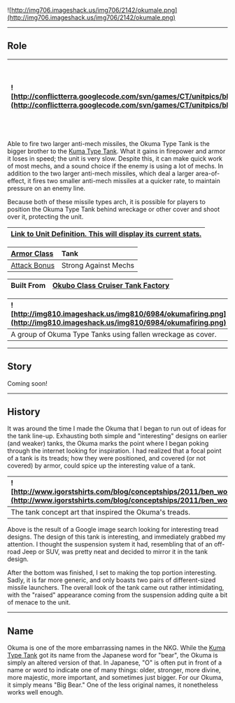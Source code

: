 ![http://img706.imageshack.us/img706/2142/okumale.png](http://img706.imageshack.us/img706/2142/okumale.png)


---


## Role ##

|![http://conflictterra.googlecode.com/svn/games/CT/unitpics/bheavymissiletank.png](http://conflictterra.googlecode.com/svn/games/CT/unitpics/bheavymissiletank.png)|Hardy tank that shoots multiple anti-mech missiles.|
|:------------------------------------------------------------------------------------------------------------------------------------------------------------------|:--------------------------------------------------|

Able to fire two larger anti-mech missiles, the Okuma Type Tank is the bigger brother to the [Kuma Type Tank](http://code.google.com/p/conflictterra/wiki/NKGKumaTypeTank).  What it gains in firepower and armor it loses in speed; the unit is very slow.  Despite this, it can make quick work of most mechs, and a sound choice if the enemy is using a lot of mechs.  In addition to the two larger anti-mech missiles, which deal a larger area-of-effect, it fires two smaller anti-mech missiles at a quicker rate, to maintain pressure on an enemy line.

Because both of these missile types arch, it is possible for players to position the Okuma Type Tank behind wreckage or other cover and shoot over it, protecting the unit.

|[Link to Unit Definition.  This will display its current stats.](http://code.google.com/p/conflictterra/source/browse/games/CT/units/bheavymissiletank.lua)|
|:----------------------------------------------------------------------------------------------------------------------------------------------------------|

|[Armor Class](http://code.google.com/p/conflictterra/wiki/ArmorSystem)|Tank|
|:---------------------------------------------------------------------|:---|
|[Attack Bonus](http://code.google.com/p/conflictterra/wiki/ArmorSystem)|Strong Against Mechs|

|Built From|[Okubo Class Cruiser Tank Factory](http://code.google.com/p/conflictterra/wiki/NKGOkuboClassCruiser)|
|:---------|:---------------------------------------------------------------------------------------------------|

|![http://img810.imageshack.us/img810/6984/okumafiring.png](http://img810.imageshack.us/img810/6984/okumafiring.png)|
|:------------------------------------------------------------------------------------------------------------------|
|A group of Okuma Type Tanks using fallen wreckage as cover.|


---


## Story ##
Coming soon!


---


## History ##
It was around the time I made the Okuma that I began to run out of ideas for the tank line-up.  Exhausting both simple and "interesting" designs on earlier (and weaker) tanks, the Okuma marks the point where I began poking through the internet looking for inspiration.  I had realized that a focal point of a tank is its treads; how they were positioned, and covered (or not covered) by armor, could spice up the interesting value of a tank.

|![http://www.igorstshirts.com/blog/conceptships/2011/ben_wootten/b_wootten_04.jpg](http://www.igorstshirts.com/blog/conceptships/2011/ben_wootten/b_wootten_04.jpg)|
|:------------------------------------------------------------------------------------------------------------------------------------------------------------------|
|The tank concept art that inspired the Okuma's treads.|

Above is the result of a Google image search looking for interesting tread designs.  The design of this tank is interesting, and immediately grabbed my attention.  I thought the suspension system it had, resembling that of an off-road Jeep or SUV, was pretty neat and decided to mirror it in the tank design.

After the bottom was finished, I set to making the top portion interesting.  Sadly, it is far more generic, and only boasts two pairs of different-sized missile launchers.  The overall look of the tank came out rather intimidating, with the "raised" appearance coming from the suspension adding quite a bit of menace to the unit.


---


## Name ##
Okuma is one of the more embarrassing names in the NKG.  While the [Kuma Type Tank](http://code.google.com/p/conflictterra/wiki/NKGKumaTypeTank) got its name from the Japanese word for "bear", the Okuma is simply an altered version of that.  In Japanese, "O" is often put in front of a name or word to indicate one of many things:  older, stronger, more divine, more majestic, more important, and sometimes just bigger.  For our Okuma, it simply means "Big Bear."  One of the less original names, it nonetheless works well enough.